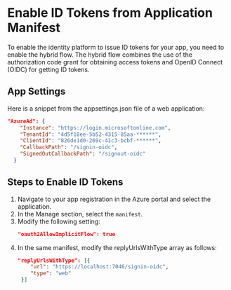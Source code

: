 # Enable ID Tokens from Application Manifest

To enable the identity platform to issue ID tokens for your app, you need to enable the hybrid flow. The hybrid flow combines the use of the authorization code grant for obtaining access tokens and OpenID Connect (OIDC) for getting ID tokens.


## App Settings
Here is a snippet from the appsettings.json file of a web application:
```json
"AzureAd": {
    "Instance": "https://login.microsoftonline.com",
    "TenantId": "4d5f18ee-5b52-4315-85aa-******",
    "ClientId": "826de1d0-269c-41c3-bcbf-******",
    "CallbackPath": "/signin-oidc",
    "SignedOutCallbackPath": "/signout-oidc"
  }
```
## Steps to Enable ID Tokens

1. Navigate to your app registration in the Azure portal and select the application.
2. In the Manage section, select the `manifest`.
3. Modify the following setting:
   ```json
   "oauth2AllowImplicitFlow": true
   ```
4. In the same manifest, modify the replyUrlsWithType array as follows:
   ```json
   "replyUrlsWithType": [{
       "url": "https://localhost:7046/signin-oidc",
       "type": "web"
    }]

        

